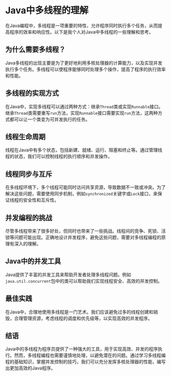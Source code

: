 # Java中多线程的理解

在Java编程中，多线程是一项重要的特性，允许程序同时执行多个任务，从而提高程序的效率和响应性。以下是我个人对Java中多线程的一些理解和思考。

## 为什么需要多线程？

Java多线程的出现主要是为了更好地利用多核处理器的计算能力，以及实现并发执行多个任务。多线程可以使程序能够同时处理多个操作，提高了程序的执行效率和性能。

## 多线程的实现方式

在Java中，实现多线程可以通过两种方式：继承`Thread`类或实现`Runnable`接口。继承`Thread`类需要重写`run`方法，实现`Runnable`接口需要实现`run`方法，这两种方式都可以让一个类变为可并发执行的任务。

## 线程生命周期

线程在Java中有多个状态，包括新建、就绪、运行、阻塞和终止等。通过管理线程的状态，我们可以控制线程的执行顺序和并发操作。

## 线程同步与互斥

在多线程环境下，多个线程可能同时访问共享资源，导致数据不一致或冲突。为了解决这些问题，需要使用同步机制，例如`synchronized`关键字或`Lock`接口，来保证线程的安全性和互斥性。

## 并发编程的挑战

尽管多线程带来了很多好处，但同时也带来了一些挑战。线程间的竞争、死锁、活锁等问题可能出现。正确地设计并发程序，避免这些问题，需要对多线程编程的原理有深入的理解。

## Java中的并发工具

Java提供了丰富的并发工具来帮助开发者处理多线程问题。例如`java.util.concurrent`包中的类可以帮助我们实现线程安全、高效的并发控制。

## 最佳实践

在Java中，合理地使用多线程是一门艺术。我们应该避免过多的线程创建和销毁，合理管理资源，考虑线程的调度和优先级等，以实现高效的并发程序。

## 结语

Java中的多线程为程序员提供了一种强大的工具，用于实现高效、并发的程序执行。然而，多线程编程也需要谨慎地处理，以避免潜在的问题。通过学习多线程编程的基础知识，掌握并发控制的技巧，我们可以充分发挥多核处理器的性能，编写出更加高效的Java程序。


